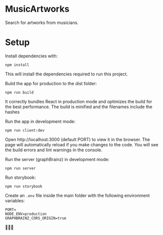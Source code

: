 # MusicArtworks

Search for artworks from musicians.

# Setup

Install dependencies with:

```shell
npm install
```

This will install the dependencies required to run this project.

Build the app for production to the dist folder:

```shell
npm run build
```

It correctly bundles React in production mode and optimizes the build for the best performance.
The build is minified and the filenames include the hashes

Run the app in development mode:

```shell
npm run client:dev
```

Open http://localhost:3000 (default PORT) to view it in the browser.
The page will automatically reload if you make changes to the code. You will see the build errors and lint warnings in the console.

Run the server (graphBrainz) in development mode:

```shell
npm run server
```

Run storybook:

```shell
npm run storybook
```

Create an `.env` file inside the main folder with the following environment variables:

```shell
PORT=
NODE_ENV=production
GRAPHBRAINZ_CORS_ORIGIN=true
```

🚀🚀🚀
